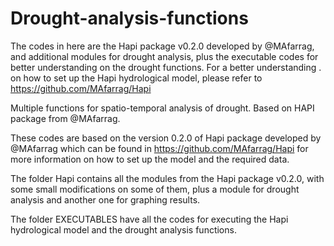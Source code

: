 # Drought-analysis-functions
The codes in here are the Hapi package v0.2.0 developed by @MAfarrag, and additional modules for drought analysis, plus the executable codes for better understanding on the drought functions. For a better understanding . on how to set up the Hapi hydrological model, please refer to https://github.com/MAfarrag/Hapi

Multiple functions for spatio-temporal analysis of drought. Based on HAPI package from @MAfarrag.

These codes are based on the version 0.2.0 of Hapi package developed by @MAfarrag which can be found in https://github.com/MAfarrag/Hapi for more information on how to set up the model and the required data.

The folder Hapi contains all the modules from the Hapi package v0.2.0, with some small modifications on some of them, plus a module for drought analysis and another one for graphing results.

The folder EXECUTABLES have all the codes for executing the Hapi hydrological model and the drought analysis functions.

